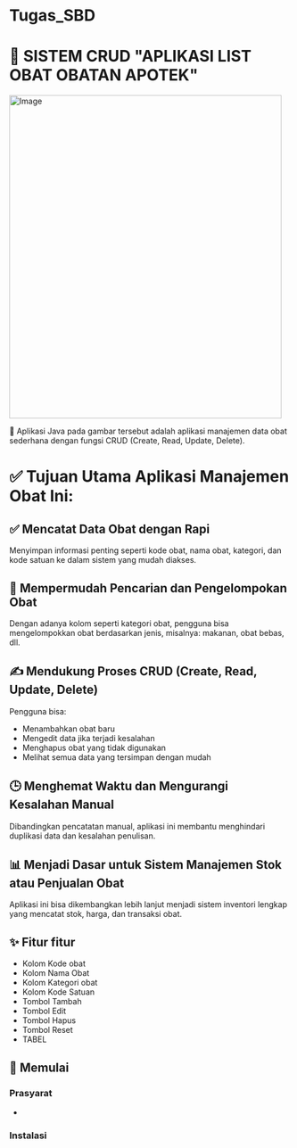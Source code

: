 # Tugas_SBD

# 🎉  SISTEM CRUD "APLIKASI LIST OBAT OBATAN APOTEK"

<img width="488" height="580" alt="Image" src="https://github.com/user-attachments/assets/30cb911c-0384-4654-9413-ad488137d6d9" />

🔹 Aplikasi Java pada gambar tersebut adalah aplikasi manajemen data obat sederhana dengan fungsi CRUD (Create, Read, Update, Delete).

# ✅ Tujuan Utama Aplikasi Manajemen Obat Ini:

## ✅ Mencatat Data Obat dengan Rapi
Menyimpan informasi penting seperti kode obat, nama obat, kategori, dan kode satuan ke dalam sistem yang mudah diakses.

## 🧾 Mempermudah Pencarian dan Pengelompokan Obat
Dengan adanya kolom seperti kategori obat, pengguna bisa mengelompokkan obat berdasarkan jenis, misalnya: makanan, obat bebas, dll.

## ✍️ Mendukung Proses CRUD (Create, Read, Update, Delete)
Pengguna bisa:
- Menambahkan obat baru
- Mengedit data jika terjadi kesalahan
- Menghapus obat yang tidak digunakan
- Melihat semua data yang tersimpan dengan mudah

## 🕒 Menghemat Waktu dan Mengurangi Kesalahan Manual
Dibandingkan pencatatan manual, aplikasi ini membantu menghindari duplikasi data dan kesalahan penulisan.

## 📊 Menjadi Dasar untuk Sistem Manajemen Stok atau Penjualan Obat
Aplikasi ini bisa dikembangkan lebih lanjut menjadi sistem inventori lengkap yang mencatat stok, harga, dan transaksi obat.

## ✨ Fitur fitur
- Kolom Kode obat
- Kolom Nama Obat 
- Kolom Kategori obat
- Kolom Kode Satuan
- Tombol Tambah
- Tombol Edit
- Tombol Hapus
- Tombol Reset
- TABEL

## 🚀 Memulai

### Prasyarat
- 
  

### Instalasi
